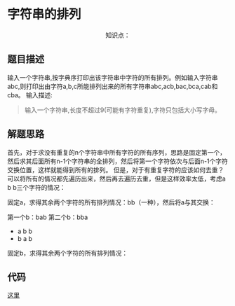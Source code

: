 # 字符串的排列

<center>知识点：</center>


## 题目描述
输入一个字符串,按字典序打印出该字符串中字符的所有排列。例如输入字符串abc,则打印出由字符a,b,c所能排列出来的所有字符串abc,acb,bac,bca,cab和cba。
输入描述:
> 输入一个字符串,长度不超过9(可能有字符重复),字符只包括大小写字母。

## 解题思路
首先，对于求没有重复的n个字符串中所有字符的所有序列，思路是固定第一个，然后求其后面所有n-1个字符串的全排列，然后将第一个字符依次与后面n-1个字符交换位置，这样就能得到所有的排列。
但是，对于有重复字符的应该如何去重？可以将所有的情况都先遍历出来，然后再去遍历去重，但是这样效率太低，考虑a b b三个字符的情况：

固定a，求得其余两个字符的所有排列情况：bb（一种），然后将a与其交换：

第一个b：bab
第二个b：bba

- a b b
- b a b

固定b，求得其余两个字符的所有排列情况：


## 代码

[这里](../Code/26.py)